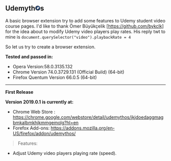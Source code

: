 ## **Udemyth![o](./img/athena-16.png "Title")s**

A basic browser extension try to add some features to Udemy student video course pages.
 I'd like to thank Ömer Büyükçelik [https://github.com/bykclk] for the idea about to modify Udemy video players play rates. His reply twt to mine is
 ``document.querySelector("video").playbackRate = 4``
 
 So let us try to create a browser extension.
 
 **Tested and passed in:**
 - Opera Version:58.0.3135.132
 - Chrome Version 74.0.3729.131 (Official Build) (64-bit)
 - Firefox Quentum Version 66.0.5 (64-bit)
 
 
 ---
 **First Release**
 
 **Version 2019.0.1 is currently at:**
 
 - Chrome Web Store : https://chrome.google.com/webstore/detail/udemythos/jkjdoedaggmagbmkalbmkhjkmmgemolg?hl=en
 - Forefox Add-ons: https://addons.mozilla.org/en-US/firefox/addon/udemythos/
 
 
 > Features: 
 - Adjust Udemy video players playing rate (speed).
 
 

